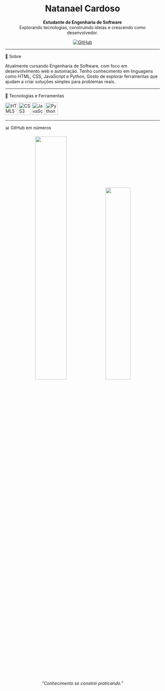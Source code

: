 
<h1 align="center">Natanael Cardoso</h1>

<p align="center">
  <strong>Estudante de Engenharia de Software</strong> <br/>
  Explorando tecnologias, construindo ideias e crescendo como desenvolvedor.
</p>

<p align="center">
  <a href="https://github.com/Cardoso-dev33">
    <img src="https://img.shields.io/github/followers/Cardoso-dev33?label=GitHub&style=social" alt="GitHub" />
  </a>
</p>

---
💼 Sobre
<div class="bg-base-200">
  <div class="bg-base-100 border-base-300 text-base-content">
    Atualmente cursando Engenharia de Software, com foco em desenvolvimento web e automação. Tenho conhecimento em linguagens como HTML, CSS, JavaScript e Python, Gosto de explorar ferramentas que ajudam a criar soluções simples para problemas reais.
  </div>
</div>


---

🧰 Tecnologias e Ferramentas

<p>
  <img src="https://cdn.jsdelivr.net/gh/devicons/devicon/icons/html5/html5-original.svg" height="40" alt="HTML5" />
  <img src="https://cdn.jsdelivr.net/gh/devicons/devicon/icons/css3/css3-original.svg" height="40" alt="CSS3" />
  <img src="https://cdn.jsdelivr.net/gh/devicons/devicon/icons/javascript/javascript-original.svg" height="40" alt="JavaScript" />
  <img src="https://cdn.jsdelivr.net/gh/devicons/devicon/icons/python/python-original.svg" height="40" alt="Python" />
</p>

---

📊 GitHub em números

<p align="center">
  <img src="https://github-readme-stats.vercel.app/api?username=Cardoso-dev33&show_icons=true&theme=github_dark&border_radius=10" width="45%" />
  <img src="https://github-readme-stats.vercel.app/api/top-langs/?username=Cardoso-dev33&layout=compact&theme=github_dark&border_radius=10" width="40%" />
</p>

<!--

📫 Contato

- 📧 Email: tael@email.com  
- 📱 Instagram: [@seuusuario](https://instagram.com/seuusuario)  
- 💼 LinkedIn: [linkedin.com/in/seuusuario](https://linkedin.com/in/seuusuario)

-->

<p align="center">
  <em>"Conhecimento se constrói praticando."</em>
</p>
